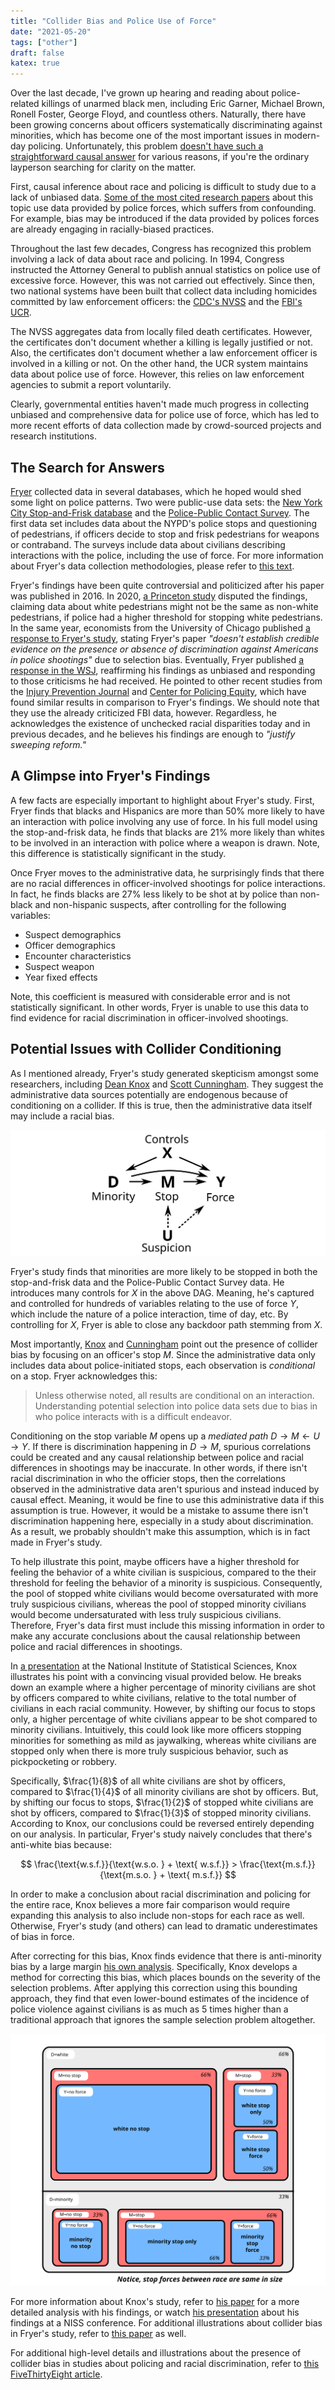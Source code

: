 ```yaml
---
title: "Collider Bias and Police Use of Force"
date: "2021-05-20"
tags: ["other"]
draft: false
katex: true
---
```


Over the last decade, I've grown up hearing and reading about police-related killings of unarmed black men, including Eric Garner, Michael Brown, Ronell Foster, George Floyd, and countless others. Naturally, there have been growing concerns about officers systematically discriminating against minorities, which has become one of the most important issues in modern-day policing. Unfortunately, this problem [doesn't have such a straightforward causal answer](https://en.wikipedia.org/wiki/Police_use_of_deadly_force_in_the_United_States) for various reasons, if you're the ordinary layperson searching for clarity on the matter.

First, causal inference about race and policing is difficult to study due to a lack of unbiased data. [Some of the most cited research papers](https://scholar.harvard.edu/files/fryer/files/empirical_analysis_tables_figures.pdf) about this topic use data provided by police forces, which suffers from confounding. For example, bias may be introduced if the data provided by polices forces are already engaging in racially-biased practices.

Throughout the last few decades, Congress has recognized this problem involving a lack of data about race and policing. In 1994, Congress instructed the Attorney General to publish annual statistics on police use of excessive force. However, this was not carried out effectively. Since then, two national systems have been built that collect data including homicides committed by law enforcement officers: the [CDC's NVSS](https://www.cdc.gov/nchs/nvss/index.htm) and the [FBI's UCR](https://www.fbi.gov/services/cjis/ucr/use-of-force).

The NVSS aggregates data from locally filed death certificates. However, the certificates don't document whether a killing is legally justified or not. Also, the certificates don't document whether a law enforcement officer is involved in a killing or not. On the other hand, the UCR system maintains data about police use of force. However, this relies on law enforcement agencies to submit a report voluntarily.

Clearly, governmental entities haven't made much progress in collecting unbiased and comprehensive data for police use of force, which has led to more recent efforts of data collection made by crowd-sourced projects and research institutions.

## The Search for Answers

[Fryer](https://scholar.harvard.edu/files/fryer/files/empirical_analysis_tables_figures.pdf) collected data in several databases, which he hoped would shed some light on police patterns. Two were public-use data sets: the [New York City Stop-and-Frisk database](https://www.nyclu.org/en/stop-and-frisk-data) and the [Police-Public Contact Survey](https://bjs.ojp.gov/data-collection/police-public-contact-survey-ppcs). The first data set includes data about the NYPD's police stops and questioning of pedestrians, if officers decide to stop and frisk pedestrians for weapons or contraband. The surveys include data about civilians describing interactions with the police, including the use of force. For more information about Fryer's data collection methodologies, please refer to [this text](https://mixtape.scunning.com/dag.html#collider-bias-and-police-use-of-force).

Fryer's findings have been quite controversial and politicized after his paper was published in 2016. In 2020, [a Princeton study](https://scholar.princeton.edu/sites/default/files/jmummolo/files/klm.pdf) disputed the findings, claiming data about white pedestrians might not be the same as non-white pedestrians, if police had a higher threshold for stopping white pedestrians. In the same year, economists from the University of Chicago published [a response to Fryer's study](https://www.journals.uchicago.edu/doi/abs/10.1086/710976), stating Fryer's paper *"doesn't establish credible evidence on the presence or absence of discrimination against Americans in police shootings"* due to selection bias. Eventually, Fryer published [a response in the WSJ](https://www.wsj.com/articles/what-the-data-say-about-police-11592845959), reaffirming his findings as unbiased and responding to those criticisms he had received. He pointed to other recent studies from the [Injury Prevention Journal](https://injuryprevention.bmj.com/content/injuryprev/23/1/27.full.pdf) and [Center for Policing Equity](https://policingequity.org/images/pdfs-doc/CPE_SoJ_Race-Arrests-UoF_2016-07-08-1130.pdf), which have found similar results in comparison to Fryer's findings. We should note that they use the already criticized FBI data, however. Regardless, he acknowledges the existence of unchecked racial disparities today and in previous decades, and he believes his findings are enough to *"justify sweeping reform."*

## A Glimpse into Fryer's Findings

A few facts are especially important to highlight about Fryer's study. First, Fryer finds that blacks and Hispanics are more than $50 \%$ more likely to have an interaction with police involving any use of force. In his full model using the stop-and-frisk data, he finds that blacks are $21 \%$ more likely than whites to be involved in an interaction with police where a weapon is drawn. Note, this difference is statistically significant in the study.

Once Fryer moves to the administrative data, he surprisingly finds that there are no racial differences in officer-involved shootings for police interactions. In fact, he finds blacks are $27 \%$ less likely to be shot at by police than non-black and non-hispanic suspects, after controlling for the following variables:
- Suspect demographics
- Officer demographics
- Encounter characteristics
- Suspect weapon
- Year fixed effects

Note, this coefficient is measured with considerable error and is not statistically significant. In other words, Fryer is unable to use this data to find evidence for racial discrimination in officer-involved shootings.

## Potential Issues with Collider Conditioning

As I mentioned already, Fryer's study generated skepticism amongst some researchers, including [Dean Knox](https://polmeth.mit.edu/sites/default/files/documents/Jonathan_Mummolo.pdf) and [Scott Cunningham](https://mixtape.scunning.com/dag.html#collider-bias-and-police-use-of-force). They suggest the administrative data sources potentially are endogenous because of conditioning on a collider. If this is true, then the administrative data itself may include a racial bias.

![policecolliderbias](../img/policecolliderbias.svg)

Fryer's study finds that minorities are more likely to be stopped in both the stop-and-frisk data and the Police-Public Contact Survey data. He introduces many controls for $X$ in the above DAG. Meaning, he's captured and controlled for hundreds of variables relating to the use of force $Y$, which include the nature of a police interaction, time of day, etc. By controlling for $X$, Fryer is able to close any backdoor path stemming from $X$.

Most importantly, [Knox](https://polmeth.mit.edu/sites/default/files/documents/Jonathan_Mummolo.pdf) and [Cunningham](https://mixtape.scunning.com/dag.html#collider-bias-and-police-use-of-force) point out the presence of collider bias by focusing on an officer's stop $M$. Since the administrative data only includes data about police-initiated stops, each observation is *conditional* on a stop. Fryer acknowledges this:

> Unless otherwise noted, all results are conditional on an interaction. Understanding potential selection into police data sets due to bias in who police interacts with is a difficult endeavor.

Conditioning on the stop variable $M$ opens up a *mediated path* $D \to M \gets U \to Y$. If there is discrimination happening in $D \to M$, spurious correlations could be created and any causal relationship between police and racial differences in shootings may be inaccurate. In other words, if there isn't racial discrimination in who the officier stops, then the correlations observed in the administrative data aren't spurious and instead induced by causal effect. Meaning, it would be fine to use this administrative data if this assumption is true. However, it would be a mistake to assume there isn't discrimination happening here, especially in a study about discrimination. As a result, we probably shouldn't make this assumption, which is in fact made in Fryer's study.

To help illustrate this point, maybe officers have a higher threshold for feeling the behavior of a white civilian is suspicious, compared to the their threshold for feeling the behavior of a minority is suspicious. Consequently, the pool of stopped white civilians would become oversaturated with more truly suspicious civilians, whereas the pool of stopped minority civilians would become undersaturated with less truly suspicious civilians. Therefore, Fryer's data first must include this missing information in order to make any accurate conclusions about the causal relationship between police and racial differences in shootings.

In [a presentation](https://www.youtube.com/watch?v=Kdj81skxlWM&t=286s) at the National Institute of Statistical Sciences, Knox illustrates his point with a convincing visual provided below. He breaks down an example where a higher percentage of minority civilians are shot by officers compared to white civilians, relative to the total number of civilians in each racial community. However, by shifting our focus to stops only, a higher percentage of white civilians appear to be shot compared to minority civilians. Intuitively, this could look like more officers stopping minorities for something as mild as jaywalking, whereas white civilians are stopped only when there is more truly suspicious behavior, such as pickpocketing or robbery.

Specifically, $\frac{1}{8}$ of all white civilians are shot by officers, compared to $\frac{1}{4}$ of all minority civilians are shot by officers. But, by shifting our focus to stops, $\frac{1}{2}$ of stopped white civilians are shot by officers, compared to $\frac{1}{3}$ of stopped minority civilians. According to Knox, our conclusions could be reversed entirely depending on our analysis. In particular, Fryer's study naively concludes that there's anti-white bias because:

$$
\frac{\text{w.s.f.}}{\text{w.s.o. } + \text{ w.s.f.}} > \frac{\text{m.s.f.}}{\text{m.s.o. } + \text{ m.s.f.}}
$$

In order to make a conclusion about racial discrimination and policing for the entire race, Knox believes a more fair comparison would require expanding this analysis to also include non-stops for each race as well. Otherwise, Fryer's study (and others) can lead to dramatic underestimates of bias in force.

After correcting for this bias, Knox finds evidence that there is anti-minority bias by a large margin [his own analysis](https://youtu.be/Kdj81skxlWM?t=1243). Specifically, Knox develops a method for correcting this bias, which places bounds on the severity of the selection problems. After applying this correction using this bounding approach, they find that even lower-bound estimates of the incidence of police violence against civilians is as much as $5$ times higher than a traditional approach that ignores the sample selection problem altogether.

![policecolliderbias](../img/policecompositionbias.svg)

For more information about Knox's study, refer to [his paper](ttps://polmeth.mit.edu/sites/default/files/documents/Jonathan_Mummolo.pdf) for a more detailed analysis with his findings, or watch [his presentation](https://www.youtube.com/watch?v=Kdj81skxlWM) about his findings at a NISS conference. For additional illustrations about collider bias in Fryer's study, refer to [this paper](https://arxiv.org/pdf/2007.08406.pdf) as well.

For additional high-level details and illustrations about the presence of collider bias in studies about policing and racial discrimination, refer to [this FiveThirtyEight article](https://fivethirtyeight.com/features/why-statistics-dont-capture-the-full-extent-of-the-systemic-bias-in-policing/).